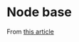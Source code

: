 # Node base

From [this article](https://www.totaltypescript.com/build-a-node-app-with-typescript-and-esbuild)
